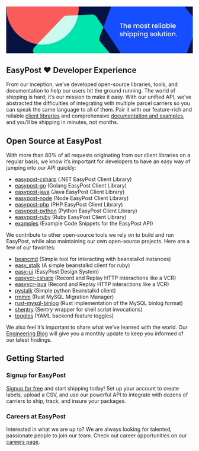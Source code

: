 ![The most reliable shipping solution](https://raw.githubusercontent.com/EasyPost/.github/main/profile/banner.jpeg)

## EasyPost ❤️ Developer Experience

From our inception, we’ve developed open-source libraries, tools, and documentation to help our users hit the ground running. The world of shipping is hard; it’s our mission to make it easy. With our unified API, we’ve abstracted the difficulties of integrating with multiple parcel carriers so you can speak the same language to all of them. Pair it with our feature-rich and reliable [client libraries](https://www.easypost.com/docs/libraries) and comprehensive [documentation and examples](https://www.easypost.com/docs/api), and you’ll be shipping in minutes, not months.

## Open Source at EasyPost

With more than 80% of all requests originating from our client libraries on a regular basis, we know it’s important for developers to have an easy way of jumping into our API quickly:

- [easypost-csharp](https://github.com/easypost/easypost-csharp) (.NET EasyPost Client Library)
- [easypost-go](https://github.com/easypost/easypost-go) (Golang EasyPost Client Library)
- [easypost-java](https://github.com/easypost/easypost-java) (Java EasyPost Client Library)
- [easypost-node](https://github.com/easypost/easypost-node) (Node EasyPost Client Library)
- [easypost-php](https://github.com/easypost/easypost-php) (PHP EasyPost Client Library)
- [easypost-python](https://github.com/easypost/easypost-python) (Python EasyPost Client Library)
- [easypost-ruby](https://github.com/easypost/easypost-ruby) (Ruby EasyPost Client Library)
- [examples](https://github.com/easypost/examples) (Example Code Snippets for the EasyPost API)

We contribute to other open-source tools we rely on to build and run EasyPost, while also maintaining our own open-source projects. Here are a few of our favorites:

- [beancmd](https://github.com/EasyPost/beancmd) (Simple tool for interacting with beanstalkd instances)
- [easy_stalk](https://github.com/EasyPost/easy_stalk) (A simple beanstalkd client for ruby)
- [easy-ui](https://github.com/EasyPost/easy-ui) (EasyPost Design System)
- [easyvcr-csharp](https://github.com/EasyPost/easyvcr-csharp) (Record and Replay HTTP interactions like a VCR)
- [easyvcr-java](https://github.com/EasyPost/easyvcr-java) (Record and Replay HTTP interactions like a VCR)
- [pystalk](https://github.com/EasyPost/pystalk) (Simple python Beanstalkd client)
- [rmmm](https://github.com/EasyPost/rmmm) (Rust MySQL Migration Manager)
- [rust-mysql-binlog](https://github.com/EasyPost/rust-mysql-binlog) (Rust implementation of the MySQL binlog format)
- [shentry](https://github.com/EasyPost/shentry) (Sentry wrapper for shell script invocations)
- [toggles](https://github.com/EasyPost/toggles) (YAML backend feature toggles)

We also feel it’s important to share what we’ve learned with the world. Our [Engineering Blog](https://www.easypost.com/blog/engineering) will give you a monthly update to keep you informed of our latest findings.

## Getting Started

### Signup for EasyPost

[Signup for free](https://www.easypost.com/signup) and start shipping today! Set up your account to create labels, upload a CSV, and use our powerful API to integrate with dozens of carriers to ship, track, and insure your packages.

### Careers at EasyPost

Interested in what we are up to? We are always looking for talented, passionate people to join our team. Check out career opportunities on our [careers page](https://www.easypost.com/careers).
